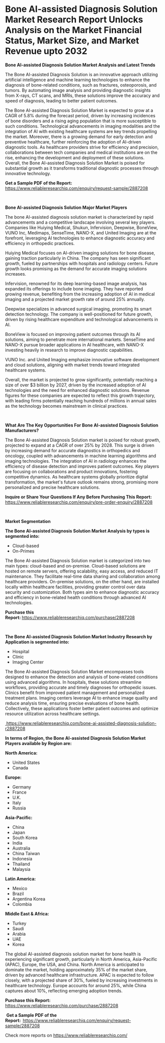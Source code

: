 <p><h1>Bone AI-assisted Diagnosis Solution Market Research Report Unlocks Analysis on the Market Financial Status, Market Size, and Market Revenue upto 2032</h1></p><p><strong>Bone AI-assisted Diagnosis Solution Market Analysis and Latest Trends</strong></p>
<p><p>The Bone AI-assisted Diagnosis Solution is an innovative approach utilizing artificial intelligence and machine learning technologies to enhance the diagnosis of bone-related conditions, such as fractures, osteoporosis, and tumors. By automating image analysis and providing diagnostic insights from X-rays, CT scans, and MRIs, these solutions improve the accuracy and speed of diagnosis, leading to better patient outcomes. </p><p>The Bone AI-assisted Diagnosis Solution Market is expected to grow at a CAGR of 5.8% during the forecast period, driven by increasing incidences of bone disorders and a rising aging population that is more susceptible to such conditions. Technological advancements in imaging modalities and the integration of AI with existing healthcare systems are key trends propelling the market. Moreover, there is a growing demand for early detection and preventive healthcare, further reinforcing the adoption of AI-driven diagnostic tools. As healthcare providers strive for efficiency and precision, collaborations between tech companies and medical institutions are on the rise, enhancing the development and deployment of these solutions. Overall, the Bone AI-assisted Diagnosis Solution Market is poised for substantial growth as it transforms traditional diagnostic processes through innovative technology.</p></p>
<p><strong>Get a Sample PDF of the Report:&nbsp;</strong> <a href="https://www.reliableresearchiq.com/enquiry/request-sample/2887208?utm_campaign=3384&utm_medium=2&utm_source=Github&utm_content=ia&utm_term=14032025&utm_id=bone-ai-assisted-diagnosis-solution">https://www.reliableresearchiq.com/enquiry/request-sample/2887208</a></p>
<p>&nbsp;</p>
<p><strong>Bone AI-assisted Diagnosis Solution Major Market Players</strong></p>
<p><p>The bone AI-assisted diagnosis solution market is characterized by rapid advancements and a competitive landscape involving several key players. Companies like Huiying Medical, Shukun, Infervision, Deepwise, BoneView, VUNO Inc, Medimaps, SenseTime, NANO-X, and United Imaging are at the forefront, leveraging AI technologies to enhance diagnostic accuracy and efficiency in orthopedic practices.</p><p>Huiying Medical focuses on AI-driven imaging solutions for bone disease, gaining traction particularly in China. The company has seen significant growth, fueled by partnerships with hospitals and radiology centers. Future growth looks promising as the demand for accurate imaging solutions increases.</p><p>Infervision, renowned for its deep learning-based image analysis, has expanded its offerings to include bone imaging. They have reported growing revenue, benefiting from the increasing adoption of AI in medical imaging and a projected market growth rate of around 25% annually.</p><p>Deepwise specializes in advanced surgical imaging, promoting its smart detection technology. The company is well-positioned for future growth, driven by rising healthcare expenditure and technological advancements in AI.</p><p>BoneView is focused on improving patient outcomes through its AI solutions, aiming to penetrate more international markets. SenseTime and NANO-X pursue broader applications in AI healthcare, with NANO-X investing heavily in research to improve diagnostic capabilities.</p><p>VUNO Inc. and United Imaging emphasize innovative software development and cloud solutions, aligning with market trends toward integrated healthcare systems.</p><p>Overall, the market is projected to grow significantly, potentially reaching a size of over $3 billion by 2027, driven by the increased adoption of AI technologies and the need for enhanced diagnostic solutions. Revenue figures for these companies are expected to reflect this growth trajectory, with leading firms potentially reaching hundreds of millions in annual sales as the technology becomes mainstream in clinical practices.</p></p>
<p>&nbsp;</p>
<p><strong>What Are The Key Opportunities For Bone AI-assisted Diagnosis Solution Manufacturers?</strong></p>
<p><p>The Bone AI-assisted Diagnosis Solution market is poised for robust growth, projected to expand at a CAGR of over 25% by 2028. This surge is driven by increasing demand for accurate diagnostics in orthopedics and oncology, coupled with advancements in machine learning algorithms and imaging technologies. The integration of AI in radiology enhances the efficiency of disease detection and improves patient outcomes. Key players are focusing on collaborations and product innovations, fostering competitive dynamics. As healthcare systems globally prioritize digital transformation, the market's future outlook remains strong, promising more personalized and precise healthcare solutions.</p></p>
<p><strong>Inquire or Share Your Questions If Any Before Purchasing This Report:</strong> <a href="https://www.reliableresearchiq.com/enquiry/pre-order-enquiry/2887208?utm_campaign=3384&utm_medium=2&utm_source=Github&utm_content=ia&utm_term=14032025&utm_id=bone-ai-assisted-diagnosis-solution">https://www.reliableresearchiq.com/enquiry/pre-order-enquiry/2887208</a></p>
<p>&nbsp;</p>
<p><strong>Market Segmentation</strong></p>
<p><strong>The Bone AI-assisted Diagnosis Solution Market Analysis by types is segmented into:</strong></p>
<p><ul><li>Cloud-based</li><li>On-Primes</li></ul></p>
<p><p>The Bone AI-assisted Diagnosis Solution market is categorized into two main types: cloud-based and on-premise. Cloud-based solutions are hosted on remote servers, offering scalability, easy access, and reduced IT maintenance. They facilitate real-time data sharing and collaboration among healthcare providers. On-premise solutions, on the other hand, are installed locally within healthcare facilities, providing greater control over data security and customization. Both types aim to enhance diagnostic accuracy and efficiency in bone-related health conditions through advanced AI technologies.</p></p>
<p><strong>Purchase this Report:&nbsp;</strong><a href="https://www.reliableresearchiq.com/purchase/2887208?utm_campaign=3384&utm_medium=2&utm_source=Github&utm_content=ia&utm_term=14032025&utm_id=bone-ai-assisted-diagnosis-solution">https://www.reliableresearchiq.com/purchase/2887208</a></p>
<p>&nbsp;</p>
<p><strong>The Bone AI-assisted Diagnosis Solution Market Industry Research by Application is segmented into:</strong></p>
<p><ul><li>Hospital</li><li>Clinic</li><li>Imaging Center</li></ul></p>
<p><p>The Bone AI-assisted Diagnosis Solution Market encompasses tools designed to enhance the detection and analysis of bone-related conditions using advanced algorithms. In hospitals, these solutions streamline workflows, providing accurate and timely diagnoses for orthopedic issues. Clinics benefit from improved patient management and personalized treatment plans. Imaging centers leverage AI to enhance image quality and reduce analysis time, ensuring precise evaluations of bone health. Collectively, these applications foster better patient outcomes and optimize resource utilization across healthcare settings.</p></p>
<p><a href="https://www.reliableresearchiq.com/bone-ai-assisted-diagnosis-solution-r2887208?utm_campaign=3384&utm_medium=2&utm_source=Github&utm_content=ia&utm_term=14032025&utm_id=bone-ai-assisted-diagnosis-solution">&nbsp;https://www.reliableresearchiq.com/bone-ai-assisted-diagnosis-solution-r2887208</a></p>
<p><strong>In terms of Region, the Bone AI-assisted Diagnosis Solution Market Players available by Region are:</strong></p>
<p>
    <p> <strong> North America: </strong>
        <ul>
            <li>United States</li>
            <li>Canada</li>
        </ul>
        </p> 
    <p> <strong> Europe: </strong>
        <ul>
            <li>Germany</li>
            <li>France</li>
            <li>U.K.</li>
            <li>Italy</li>
            <li>Russia</li>
        </ul>
        </p> 
    <p> <strong> Asia-Pacific: </strong>
        <ul>
            <li>China</li>
            <li>Japan</li>
            <li>South Korea</li>
            <li>India</li>
            <li>Australia</li>
            <li>China Taiwan</li>
            <li>Indonesia</li>
            <li>Thailand</li>
            <li>Malaysia</li>
        </ul>
        </p> 
    <p> <strong> Latin America: </strong>
        <ul>
            <li>Mexico</li>
            <li>Brazil</li>
            <li>Argentina Korea</li>
            <li>Colombia</li>
        </ul>
        </p> 
    <p> <strong> Middle East & Africa: </strong>
        <ul>
            <li>Turkey</li>
            <li>Saudi</li>
            <li>Arabia</li>
            <li>UAE</li>
            <li>Korea</li>
        </ul>
    </p>
    </p>
<p><p>The global AI-assisted diagnosis solution market for bone health is experiencing significant growth, particularly in North America, Asia-Pacific (APAC), Europe, the USA, and China. North America is anticipated to dominate the market, holding approximately 35% of the market share, driven by advanced healthcare infrastructure. APAC is expected to follow closely, with a projected share of 30%, fueled by increasing investments in healthcare technology. Europe accounts for around 25%, while China captures about 10%, reflecting emerging adoption trends.</p></p>
<p><strong>Purchase this Report: </strong><a href="https://www.reliableresearchiq.com/purchase/2887208?utm_campaign=3384&utm_medium=2&utm_source=Github&utm_content=ia&utm_term=14032025&utm_id=bone-ai-assisted-diagnosis-solution">https://www.reliableresearchiq.com/purchase/2887208</a></p>
<p>&nbsp;<strong>Get a Sample PDF of the Report:&nbsp;&nbsp;</strong><a href="https://www.reliableresearchiq.com/enquiry/request-sample/2887208?utm_campaign=3384&utm_medium=2&utm_source=Github&utm_content=ia&utm_term=14032025&utm_id=bone-ai-assisted-diagnosis-solution">https://www.reliableresearchiq.com/enquiry/request-sample/2887208</a></p>
<p><strong></strong></p>
<p>Check more reports on <a href="https://www.reliableresearchiq.com/?utm_campaign=3384&utm_medium=2&utm_source=Github&utm_content=ia&utm_term=14032025&utm_id=bone-ai-assisted-diagnosis-solution">https://www.reliableresearchiq.com/</a></p>